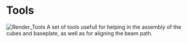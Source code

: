 # Tools
![Render_Tools](https://github.com/SiberFreak/Protocube/blob/main/Resources/Renders/Basic_Renders/Render_Tools.png)
A set of tools usefull for helping in the assembly of the cubes and baseplate, as well as for aligning the beam path.
